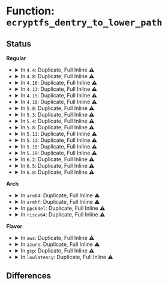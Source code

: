 # Function: <code>ecryptfs_dentry_to_lower_path</code>

## Status
<b>Regular</b>
<ul>
<li>
<details>
<summary>In <code>4.4</code>: Duplicate, Full Inline ⚠️</summary>

**Collision:** Static Duplication

**Inline:** Full

**Transformation:** False

**Instances:**

```
In fs/ecryptfs/file.c (0)
Location: fs/ecryptfs/ecryptfs_kernel.h:524
Inline: True
```
```
In fs/ecryptfs/inode.c (0)
Location: fs/ecryptfs/ecryptfs_kernel.h:524
Inline: True
```
```
In fs/ecryptfs/main.c (0)
Location: fs/ecryptfs/ecryptfs_kernel.h:524
Inline: True
```
</details>
</li>
<li>
<details>
<summary>In <code>4.8</code>: Duplicate, Full Inline ⚠️</summary>

**Collision:** Static Duplication

**Inline:** Full

**Transformation:** False

**Instances:**

```
In fs/ecryptfs/file.c (ffffffff813351bb)
Location: fs/ecryptfs/ecryptfs_kernel.h:523
Inline: True
Inline callers:
  - fs/ecryptfs/file.c:ecryptfs_read_update_atime
```
```
In fs/ecryptfs/inode.c (0)
Location: fs/ecryptfs/ecryptfs_kernel.h:523
Inline: True
```
```
In fs/ecryptfs/main.c (0)
Location: fs/ecryptfs/ecryptfs_kernel.h:523
Inline: True
```
</details>
</li>
<li>
<details>
<summary>In <code>4.10</code>: Duplicate, Full Inline ⚠️</summary>

**Collision:** Static Duplication

**Inline:** Full

**Transformation:** False

**Instances:**

```
In fs/ecryptfs/file.c (ffffffff8134af8b)
Location: fs/ecryptfs/ecryptfs_kernel.h:523
Inline: True
Inline callers:
  - fs/ecryptfs/file.c:ecryptfs_read_update_atime
```
```
In fs/ecryptfs/inode.c (0)
Location: fs/ecryptfs/ecryptfs_kernel.h:523
Inline: True
```
```
In fs/ecryptfs/main.c (0)
Location: fs/ecryptfs/ecryptfs_kernel.h:523
Inline: True
```
</details>
</li>
<li>
<details>
<summary>In <code>4.13</code>: Duplicate, Full Inline ⚠️</summary>

**Collision:** Static Duplication

**Inline:** Full

**Transformation:** False

**Instances:**

```
In fs/ecryptfs/file.c (ffffffff8135fb1b)
Location: fs/ecryptfs/ecryptfs_kernel.h:522
Inline: True
Inline callers:
  - fs/ecryptfs/file.c:ecryptfs_read_update_atime
```
```
In fs/ecryptfs/inode.c (0)
Location: fs/ecryptfs/ecryptfs_kernel.h:522
Inline: True
```
```
In fs/ecryptfs/main.c (0)
Location: fs/ecryptfs/ecryptfs_kernel.h:522
Inline: True
```
</details>
</li>
<li>
<details>
<summary>In <code>4.15</code>: Duplicate, Full Inline ⚠️</summary>

**Collision:** Static Duplication

**Inline:** Full

**Transformation:** False

**Instances:**

```
In fs/ecryptfs/file.c (0)
Location: fs/ecryptfs/ecryptfs_kernel.h:539
Inline: True
```
```
In fs/ecryptfs/inode.c (0)
Location: fs/ecryptfs/ecryptfs_kernel.h:539
Inline: True
```
```
In fs/ecryptfs/main.c (0)
Location: fs/ecryptfs/ecryptfs_kernel.h:539
Inline: True
```
</details>
</li>
<li>
<details>
<summary>In <code>4.18</code>: Duplicate, Full Inline ⚠️</summary>

**Collision:** Static Duplication

**Inline:** Full

**Transformation:** False

**Instances:**

```
In fs/ecryptfs/file.c (ffffffff813b35c3)
Location: fs/ecryptfs/ecryptfs_kernel.h:539
Inline: True
Inline callers:
  - fs/ecryptfs/file.c:ecryptfs_read_update_atime
```
```
In fs/ecryptfs/inode.c (ffffffff813b3ed0)
Location: fs/ecryptfs/ecryptfs_kernel.h:539
Inline: True
Inline callers:
  - fs/ecryptfs/inode.c:ecryptfs_getattr
```
```
In fs/ecryptfs/main.c (0)
Location: fs/ecryptfs/ecryptfs_kernel.h:539
Inline: True
```
</details>
</li>
<li>
<details>
<summary>In <code>5.0</code>: Duplicate, Full Inline ⚠️</summary>

**Collision:** Static Duplication

**Inline:** Full

**Transformation:** False

**Instances:**

```
In fs/ecryptfs/file.c (ffffffff813ccaa3)
Location: fs/ecryptfs/ecryptfs_kernel.h:539
Inline: True
Inline callers:
  - fs/ecryptfs/file.c:ecryptfs_read_update_atime
```
```
In fs/ecryptfs/inode.c (ffffffff813cd3f0)
Location: fs/ecryptfs/ecryptfs_kernel.h:539
Inline: True
Inline callers:
  - fs/ecryptfs/inode.c:ecryptfs_getattr
```
```
In fs/ecryptfs/main.c (0)
Location: fs/ecryptfs/ecryptfs_kernel.h:539
Inline: True
```
</details>
</li>
<li>
<details>
<summary>In <code>5.3</code>: Duplicate, Full Inline ⚠️</summary>

**Collision:** Static Duplication

**Inline:** Full

**Transformation:** False

**Instances:**

```
In fs/ecryptfs/file.c (ffffffff813f75fc)
Location: fs/ecryptfs/ecryptfs_kernel.h:525
Inline: True
Inline callers:
  - fs/ecryptfs/file.c:ecryptfs_read_update_atime
```
```
In fs/ecryptfs/inode.c (ffffffff813f7f90)
Location: fs/ecryptfs/ecryptfs_kernel.h:525
Inline: True
Inline callers:
  - fs/ecryptfs/inode.c:ecryptfs_getattr
```
```
In fs/ecryptfs/main.c (0)
Location: fs/ecryptfs/ecryptfs_kernel.h:525
Inline: True
```
</details>
</li>
<li>
<details>
<summary>In <code>5.4</code>: Duplicate, Full Inline ⚠️</summary>

**Collision:** Static Duplication

**Inline:** Full

**Transformation:** False

**Instances:**

```
In fs/ecryptfs/file.c (ffffffff814114cc)
Location: fs/ecryptfs/ecryptfs_kernel.h:525
Inline: True
Inline callers:
  - fs/ecryptfs/file.c:ecryptfs_read_update_atime
```
```
In fs/ecryptfs/inode.c (ffffffff81411df0)
Location: fs/ecryptfs/ecryptfs_kernel.h:525
Inline: True
Inline callers:
  - fs/ecryptfs/inode.c:ecryptfs_getattr
```
```
In fs/ecryptfs/main.c (0)
Location: fs/ecryptfs/ecryptfs_kernel.h:525
Inline: True
```
</details>
</li>
<li>
<details>
<summary>In <code>5.8</code>: Duplicate, Full Inline ⚠️</summary>

**Collision:** Static Duplication

**Inline:** Full

**Transformation:** False

**Instances:**

```
In fs/ecryptfs/file.c (ffffffff8145eeb7)
Location: fs/ecryptfs/ecryptfs_kernel.h:525
Inline: True
Inline callers:
  - fs/ecryptfs/file.c:ecryptfs_dir_open
  - fs/ecryptfs/file.c:ecryptfs_read_update_atime
```
```
In fs/ecryptfs/inode.c (ffffffff8145fca0)
Location: fs/ecryptfs/ecryptfs_kernel.h:525
Inline: True
Inline callers:
  - fs/ecryptfs/inode.c:ecryptfs_getattr
  - fs/ecryptfs/inode.c:ecryptfs_lookup_interpose
```
```
In fs/ecryptfs/main.c (ffffffff81461e5a)
Location: fs/ecryptfs/ecryptfs_kernel.h:525
Inline: True
Inline callers:
  - fs/ecryptfs/main.c:ecryptfs_get_lower_file
```
</details>
</li>
<li>
<details>
<summary>In <code>5.11</code>: Duplicate, Full Inline ⚠️</summary>

**Collision:** Static Duplication

**Inline:** Full

**Transformation:** False

**Instances:**

```
In fs/ecryptfs/file.c (ffffffff8147ab57)
Location: fs/ecryptfs/ecryptfs_kernel.h:525
Inline: True
Inline callers:
  - fs/ecryptfs/file.c:ecryptfs_dir_open
  - fs/ecryptfs/file.c:ecryptfs_read_update_atime
```
```
In fs/ecryptfs/inode.c (ffffffff8147b8c0)
Location: fs/ecryptfs/ecryptfs_kernel.h:525
Inline: True
Inline callers:
  - fs/ecryptfs/inode.c:ecryptfs_getattr
  - fs/ecryptfs/inode.c:ecryptfs_lookup_interpose
```
```
In fs/ecryptfs/main.c (ffffffff8147d9ca)
Location: fs/ecryptfs/ecryptfs_kernel.h:525
Inline: True
Inline callers:
  - fs/ecryptfs/main.c:ecryptfs_get_lower_file
```
</details>
</li>
<li>
<details>
<summary>In <code>5.13</code>: Duplicate, Full Inline ⚠️</summary>

**Collision:** Static Duplication

**Inline:** Full

**Transformation:** False

**Instances:**

```
In fs/ecryptfs/file.c (ffffffff81480597)
Location: fs/ecryptfs/ecryptfs_kernel.h:510
Inline: True
Inline callers:
  - fs/ecryptfs/file.c:ecryptfs_dir_open
  - fs/ecryptfs/file.c:ecryptfs_read_update_atime
```
```
In fs/ecryptfs/inode.c (ffffffff81481177)
Location: fs/ecryptfs/ecryptfs_kernel.h:510
Inline: True
Inline callers:
  - fs/ecryptfs/inode.c:ecryptfs_getattr
  - fs/ecryptfs/inode.c:ecryptfs_lookup
```
```
In fs/ecryptfs/main.c (ffffffff8148358a)
Location: fs/ecryptfs/ecryptfs_kernel.h:510
Inline: True
Inline callers:
  - fs/ecryptfs/main.c:ecryptfs_get_lower_file
```
</details>
</li>
<li>
<details>
<summary>In <code>5.15</code>: Duplicate, Full Inline ⚠️</summary>

**Collision:** Static Duplication

**Inline:** Full

**Transformation:** False

**Instances:**

```
In fs/ecryptfs/file.c (ffffffff814d7e37)
Location: fs/ecryptfs/ecryptfs_kernel.h:510
Inline: True
Inline callers:
  - fs/ecryptfs/file.c:ecryptfs_dir_open
  - fs/ecryptfs/file.c:ecryptfs_read_update_atime
```
```
In fs/ecryptfs/inode.c (ffffffff814d8a77)
Location: fs/ecryptfs/ecryptfs_kernel.h:510
Inline: True
Inline callers:
  - fs/ecryptfs/inode.c:ecryptfs_getattr
  - fs/ecryptfs/inode.c:ecryptfs_lookup
```
```
In fs/ecryptfs/main.c (ffffffff814dad0a)
Location: fs/ecryptfs/ecryptfs_kernel.h:510
Inline: True
Inline callers:
  - fs/ecryptfs/main.c:ecryptfs_get_lower_file
```
</details>
</li>
<li>
<details>
<summary>In <code>5.19</code>: Duplicate, Full Inline ⚠️</summary>

**Collision:** Static Duplication

**Inline:** Full

**Transformation:** False

**Instances:**

```
In fs/ecryptfs/file.c (ffffffff815654a7)
Location: fs/ecryptfs/ecryptfs_kernel.h:510
Inline: True
Inline callers:
  - fs/ecryptfs/file.c:ecryptfs_dir_open
  - fs/ecryptfs/file.c:ecryptfs_read_update_atime
```
```
In fs/ecryptfs/inode.c (ffffffff815662bf)
Location: fs/ecryptfs/ecryptfs_kernel.h:510
Inline: True
Inline callers:
  - fs/ecryptfs/inode.c:ecryptfs_getattr
  - fs/ecryptfs/inode.c:ecryptfs_lookup
```
```
In fs/ecryptfs/main.c (ffffffff81568696)
Location: fs/ecryptfs/ecryptfs_kernel.h:510
Inline: True
Inline callers:
  - fs/ecryptfs/main.c:ecryptfs_get_lower_file
```
</details>
</li>
<li>
<details>
<summary>In <code>6.2</code>: Duplicate, Full Inline ⚠️</summary>

**Collision:** Static Duplication

**Inline:** Full

**Transformation:** False

**Instances:**

```
In fs/ecryptfs/file.c (ffffffff81608687)
Location: fs/ecryptfs/ecryptfs_kernel.h:510
Inline: True
Inline callers:
  - fs/ecryptfs/file.c:ecryptfs_dir_open
  - fs/ecryptfs/file.c:ecryptfs_read_update_atime
```
```
In fs/ecryptfs/inode.c (ffffffff8160978f)
Location: fs/ecryptfs/ecryptfs_kernel.h:510
Inline: True
Inline callers:
  - fs/ecryptfs/inode.c:ecryptfs_getattr
  - fs/ecryptfs/inode.c:ecryptfs_lookup
```
```
In fs/ecryptfs/main.c (ffffffff8160bf7a)
Location: fs/ecryptfs/ecryptfs_kernel.h:510
Inline: True
Inline callers:
  - fs/ecryptfs/main.c:ecryptfs_get_lower_file
```
</details>
</li>
<li>
<details>
<summary>In <code>6.5</code>: Duplicate, Full Inline ⚠️</summary>

**Collision:** Static Duplication

**Inline:** Full

**Transformation:** False

**Instances:**

```
In fs/ecryptfs/file.c (ffffffff816404ca)
Location: fs/ecryptfs/ecryptfs_kernel.h:510
Inline: True
Inline callers:
  - fs/ecryptfs/file.c:ecryptfs_dir_open
  - fs/ecryptfs/file.c:ecryptfs_read_update_atime
```
```
In fs/ecryptfs/inode.c (ffffffff8164164f)
Location: fs/ecryptfs/ecryptfs_kernel.h:510
Inline: True
Inline callers:
  - fs/ecryptfs/inode.c:ecryptfs_getattr
  - fs/ecryptfs/inode.c:ecryptfs_lookup
```
```
In fs/ecryptfs/main.c (ffffffff81643e5a)
Location: fs/ecryptfs/ecryptfs_kernel.h:510
Inline: True
Inline callers:
  - fs/ecryptfs/main.c:ecryptfs_get_lower_file
```
</details>
</li>
<li>
<details>
<summary>In <code>6.8</code>: Duplicate, Full Inline ⚠️</summary>

**Collision:** Static Duplication

**Inline:** Full

**Transformation:** False

**Instances:**

```
In fs/ecryptfs/file.c (ffffffff81679a7d)
Location: fs/ecryptfs/ecryptfs_kernel.h:510
Inline: True
Inline callers:
  - fs/ecryptfs/file.c:ecryptfs_dir_open
  - fs/ecryptfs/file.c:ecryptfs_read_update_atime
```
```
In fs/ecryptfs/inode.c (ffffffff8167ac35)
Location: fs/ecryptfs/ecryptfs_kernel.h:510
Inline: True
Inline callers:
  - fs/ecryptfs/inode.c:ecryptfs_getattr
  - fs/ecryptfs/inode.c:ecryptfs_lookup
```
```
In fs/ecryptfs/main.c (ffffffff8167d3ed)
Location: fs/ecryptfs/ecryptfs_kernel.h:510
Inline: True
Inline callers:
  - fs/ecryptfs/main.c:ecryptfs_get_lower_file
```
</details>
</li>
</ul>
<b>Arch</b>
<ul>
<li>
<details>
<summary>In <code>arm64</code>: Duplicate, Full Inline ⚠️</summary>

**Collision:** Static Duplication

**Inline:** Full

**Transformation:** False

**Instances:**

```
In fs/ecryptfs/file.c (ffff8000104f27f4)
Location: fs/ecryptfs/ecryptfs_kernel.h:525
Inline: True
Inline callers:
  - fs/ecryptfs/file.c:ecryptfs_read_update_atime
```
```
In fs/ecryptfs/inode.c (ffff8000104f31a8)
Location: fs/ecryptfs/ecryptfs_kernel.h:525
Inline: True
Inline callers:
  - fs/ecryptfs/inode.c:ecryptfs_getattr
```
```
In fs/ecryptfs/main.c (0)
Location: fs/ecryptfs/ecryptfs_kernel.h:525
Inline: True
```
</details>
</li>
<li>
<details>
<summary>In <code>armhf</code>: Duplicate, Full Inline ⚠️</summary>

**Collision:** Static Duplication

**Inline:** Full

**Transformation:** False

**Instances:**

```
In fs/ecryptfs/file.c (c06afe30)
Location: fs/ecryptfs/ecryptfs_kernel.h:525
Inline: True
Inline callers:
  - fs/ecryptfs/file.c:ecryptfs_read_update_atime
```
```
In fs/ecryptfs/inode.c (c06b0908)
Location: fs/ecryptfs/ecryptfs_kernel.h:525
Inline: True
Inline callers:
  - fs/ecryptfs/inode.c:ecryptfs_getattr
  - fs/ecryptfs/inode.c:ecryptfs_lookup
```
```
In fs/ecryptfs/main.c (c06b2a78)
Location: fs/ecryptfs/ecryptfs_kernel.h:525
Inline: True
Inline callers:
  - fs/ecryptfs/main.c:ecryptfs_get_lower_file
```
</details>
</li>
<li>
<details>
<summary>In <code>ppc64el</code>: Duplicate, Full Inline ⚠️</summary>

**Collision:** Static Duplication

**Inline:** Full

**Transformation:** False

**Instances:**

```
In fs/ecryptfs/file.c (c0000000006324a8)
Location: fs/ecryptfs/ecryptfs_kernel.h:525
Inline: True
Inline callers:
  - fs/ecryptfs/file.c:ecryptfs_read_update_atime
```
```
In fs/ecryptfs/inode.c (c0000000006331a0)
Location: fs/ecryptfs/ecryptfs_kernel.h:525
Inline: True
Inline callers:
  - fs/ecryptfs/inode.c:ecryptfs_getattr
  - fs/ecryptfs/inode.c:ecryptfs_lookup
```
```
In fs/ecryptfs/main.c (c000000000635b1c)
Location: fs/ecryptfs/ecryptfs_kernel.h:525
Inline: True
Inline callers:
  - fs/ecryptfs/main.c:ecryptfs_get_lower_file
```
</details>
</li>
<li>
<details>
<summary>In <code>riscv64</code>: Duplicate, Full Inline ⚠️</summary>

**Collision:** Static Duplication

**Inline:** Full

**Transformation:** False

**Instances:**

```
In fs/ecryptfs/file.c (ffffffe000361eee)
Location: fs/ecryptfs/ecryptfs_kernel.h:525
Inline: True
Inline callers:
  - fs/ecryptfs/file.c:ecryptfs_read_update_atime
```
```
In fs/ecryptfs/inode.c (ffffffe000362776)
Location: fs/ecryptfs/ecryptfs_kernel.h:525
Inline: True
Inline callers:
  - fs/ecryptfs/inode.c:ecryptfs_getattr
  - fs/ecryptfs/inode.c:ecryptfs_lookup
```
```
In fs/ecryptfs/main.c (ffffffe000364206)
Location: fs/ecryptfs/ecryptfs_kernel.h:525
Inline: True
Inline callers:
  - fs/ecryptfs/main.c:ecryptfs_get_lower_file
```
</details>
</li>
</ul>
<b>Flavor</b>
<ul>
<li>
<details>
<summary>In <code>aws</code>: Duplicate, Full Inline ⚠️</summary>

**Collision:** Static Duplication

**Inline:** Full

**Transformation:** False

**Instances:**

```
In fs/ecryptfs/file.c (ffffffff81409aac)
Location: fs/ecryptfs/ecryptfs_kernel.h:525
Inline: True
Inline callers:
  - fs/ecryptfs/file.c:ecryptfs_read_update_atime
```
```
In fs/ecryptfs/inode.c (ffffffff8140a3d0)
Location: fs/ecryptfs/ecryptfs_kernel.h:525
Inline: True
Inline callers:
  - fs/ecryptfs/inode.c:ecryptfs_getattr
```
```
In fs/ecryptfs/main.c (0)
Location: fs/ecryptfs/ecryptfs_kernel.h:525
Inline: True
```
</details>
</li>
<li>
<details>
<summary>In <code>azure</code>: Duplicate, Full Inline ⚠️</summary>

**Collision:** Static Duplication

**Inline:** Full

**Transformation:** False

**Instances:**

```
In fs/ecryptfs/file.c (ffffffff813fa52c)
Location: fs/ecryptfs/ecryptfs_kernel.h:525
Inline: True
Inline callers:
  - fs/ecryptfs/file.c:ecryptfs_read_update_atime
```
```
In fs/ecryptfs/inode.c (ffffffff813fae50)
Location: fs/ecryptfs/ecryptfs_kernel.h:525
Inline: True
Inline callers:
  - fs/ecryptfs/inode.c:ecryptfs_getattr
```
```
In fs/ecryptfs/main.c (0)
Location: fs/ecryptfs/ecryptfs_kernel.h:525
Inline: True
```
</details>
</li>
<li>
<details>
<summary>In <code>gcp</code>: Duplicate, Full Inline ⚠️</summary>

**Collision:** Static Duplication

**Inline:** Full

**Transformation:** False

**Instances:**

```
In fs/ecryptfs/file.c (ffffffff81406e2c)
Location: fs/ecryptfs/ecryptfs_kernel.h:525
Inline: True
Inline callers:
  - fs/ecryptfs/file.c:ecryptfs_read_update_atime
```
```
In fs/ecryptfs/inode.c (ffffffff81407750)
Location: fs/ecryptfs/ecryptfs_kernel.h:525
Inline: True
Inline callers:
  - fs/ecryptfs/inode.c:ecryptfs_getattr
```
```
In fs/ecryptfs/main.c (0)
Location: fs/ecryptfs/ecryptfs_kernel.h:525
Inline: True
```
</details>
</li>
<li>
<details>
<summary>In <code>lowlatency</code>: Duplicate, Full Inline ⚠️</summary>

**Collision:** Static Duplication

**Inline:** Full

**Transformation:** False

**Instances:**

```
In fs/ecryptfs/file.c (ffffffff8141caec)
Location: fs/ecryptfs/ecryptfs_kernel.h:525
Inline: True
Inline callers:
  - fs/ecryptfs/file.c:ecryptfs_read_update_atime
```
```
In fs/ecryptfs/inode.c (ffffffff8141d410)
Location: fs/ecryptfs/ecryptfs_kernel.h:525
Inline: True
Inline callers:
  - fs/ecryptfs/inode.c:ecryptfs_getattr
```
```
In fs/ecryptfs/main.c (0)
Location: fs/ecryptfs/ecryptfs_kernel.h:525
Inline: True
```
</details>
</li>
</ul>

## Differences

